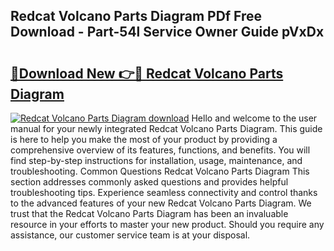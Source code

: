 ## Redcat Volcano Parts Diagram PDf Free Download - Part-54l Service Owner Guide pVxDx

# <h2><a href="http://dfpvi0l.blite.top/?on=Redcat+Volcano+Parts+Diagram">🔗Download New 👉🔴 Redcat Volcano Parts Diagram</a></h2>

[![Redcat Volcano Parts Diagram download](https://i.imgur.com/lujVjoI.png)](http://dfpvi0l.blite.top/?on=Redcat+Volcano+Parts+Diagram)
Hello and welcome to the user manual for your newly integrated Redcat Volcano Parts Diagram. This guide is here to help you make the most of your product by providing a comprehensive overview of its features, functions, and benefits. You will find step-by-step instructions for installation, usage, maintenance, and troubleshooting. Common Questions Redcat Volcano Parts Diagram This section addresses commonly asked questions and provides helpful troubleshooting tips. Experience seamless connectivity and control thanks to the advanced features of your new Redcat Volcano Parts Diagram. We trust that the Redcat Volcano Parts Diagram has been an invaluable resource in your efforts to master your new product. Should you require any assistance, our customer service team is at your disposal.
